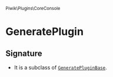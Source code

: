 <small>Piwik\Plugins\CoreConsole</small>

GeneratePlugin
==============

Signature
---------

- It is a subclass of [`GeneratePluginBase`](../../../Piwik/Plugins/CoreConsole/GeneratePluginBase.md).
